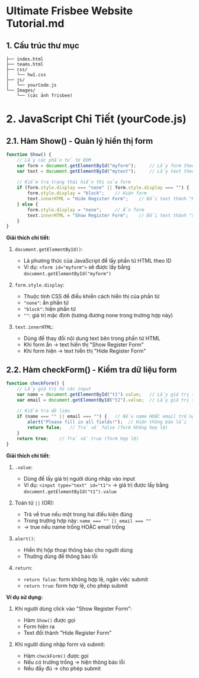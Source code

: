 
# Ultimate Frisbee Website Tutorial.md

## 1. Cấu trúc thư mục
```
├── index.html
├── teams.html 
├── css/
│   └── hw1.css
├── js/
│   └── yourCode.js
└── Images/
    └── (các ảnh frisbee)
```


# 2. JavaScript Chi Tiết (yourCode.js)

## 2.1. Hàm Show() - Quản lý hiển thị form

```javascript
function Show() {
    // Lấy các phần tử từ DOM
    var form = document.getElementById("myform");     // Lấy form theo ID "myform"
    var text = document.getElementById("mytext");     // Lấy text theo ID "mytext"
    
    // Kiểm tra trạng thái hiển thị của form
    if (form.style.display === "none" || form.style.display === "") {
        form.style.display = "block";    // Hiện form
        text.innerHTML = "Hide Register Form";    // Đổi text thành "Hide Register Form"
    } else {
        form.style.display = "none";     // Ẩn form
        text.innerHTML = "Show Register Form";    // Đổi text thành "Show Register Form"
    }
}
```

**Giải thích chi tiết:**
1. `document.getElementById()`: 
   - Là phương thức của JavaScript để lấy phần tử HTML theo ID
   - Ví dụ: `<form id="myform">` sẽ được lấy bằng `document.getElementById("myform")`

2. `form.style.display`:
   - Thuộc tính CSS để điều khiển cách hiển thị của phần tử
   - `"none"`: ẩn phần tử
   - `"block"`: hiện phần tử
   - `""`: giá trị mặc định (tương đương none trong trường hợp này)

3. `text.innerHTML`:
   - Dùng để thay đổi nội dung text bên trong phần tử HTML
   - Khi form ẩn → text hiển thị "Show Register Form"
   - Khi form hiện → text hiển thị "Hide Register Form"

## 2.2. Hàm checkForm() - Kiểm tra dữ liệu form

```javascript
function checkForm() {
    // Lấy giá trị từ các input
    var name = document.getElementById("t1").value;   // Lấy giá trị từ input name
    var email = document.getElementById("t2").value;  // Lấy giá trị từ input email
    
    // Kiểm tra dữ liệu
    if (name === "" || email === "") {   // Nếu name HOẶC email trống
        alert("Please fill in all fields!");  // Hiện thông báo lỗi
        return false;   // Trả về false (form không hợp lệ)
    }
    return true;    // Trả về true (form hợp lệ)
}
```

**Giải thích chi tiết:**
1. `.value`:
   - Dùng để lấy giá trị người dùng nhập vào input
   - Ví dụ: `<input type="text" id="t1">` → giá trị được lấy bằng `document.getElementById("t1").value`

2. Toán tử `||` (OR):
   - Trả về true nếu một trong hai điều kiện đúng
   - Trong trường hợp này: `name === "" || email === ""` 
   - → true nếu name trống HOẶC email trống

3. `alert()`:
   - Hiển thị hộp thoại thông báo cho người dùng
   - Thường dùng để thông báo lỗi

4. `return`:
   - `return false`: form không hợp lệ, ngăn việc submit
   - `return true`: form hợp lệ, cho phép submit

**Ví dụ sử dụng:**
1. Khi người dùng click vào "Show Register Form":
   - Hàm `Show()` được gọi
   - Form hiện ra
   - Text đổi thành "Hide Register Form"

2. Khi người dùng nhập form và submit:
   - Hàm `checkForm()` được gọi
   - Nếu có trường trống → hiện thông báo lỗi
   - Nếu đầy đủ → cho phép submit
